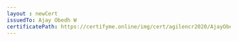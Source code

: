 ```yaml
--- 
layout : newCert 
issuedTo: Ajay Obedh W 
certificatePath: https://certifyme.online/img/cert/agilencr2020/AjayObedhW_1b037.png
--- 
```


